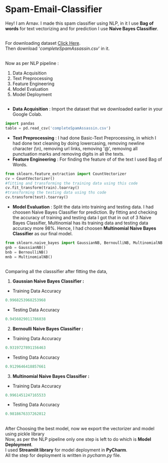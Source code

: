 # Spam-Email-Classifier
Hey! I am Arnav. I made this spam classifier using NLP, in it I use **Bag of words** for text vectorizing and for prediction I use **Naive Bayes Classifier**.  
##
For downloading dataset [Click Here](https://www.kaggle.com/datasets/nitishabharathi/email-spam-dataset?select=completeSpamAssassin.csv). \
Then download '*completeSpamAssassin.csv*' in it.
##
Now as per NLP pipeline :
1. Data Acquisition
2. Text Preprocessing
3. Feature Engineering
4. Model Evaluation
5. Model Deployment
##
* **Data Acquisition** : Import the dataset that we downloaded earlier in your Google Colab.
```python
import pandas
table = pd.read_csv('completeSpamAssassin.csv')
```
* **Text Preprocessing** : I had done Basic-Text Preprocessing, in which I had done text cleaning by doing lowercasing, removing newline character (\n), removing url links, removing '@', removing all punctuation marks and removing digits in all the texts.
* **Feature Engineering** : For finding the feature of of the text I used Bag of Words.
```python
from sklearn.feature_extraction import CountVectorizer
cv = CountVectorizer()
#fitting and transforming the training data using this code
cv.fit_transform(train).toarray()
#transforming the testing data using ths code
cv.transform(test).toarray()
```
* **Model Evaluation** :  Split the data into training and testing data. I had choosen Naive Bayes Classifier for prediction. By fitting and checking the accuracy of training and testing data I got that in out of 3 Naive Bayes Classifier, Multinomial has its training data and testing data accuracy more 98%. Hence, I had choosen **Multinomial Naive Bayes Classifier** as our final model.
```python
from sklearn.naive_bayes import GaussianNB, BernoulliNB, MultinomialNB
gnb = GaussianNB()
bnb = BernoulliNB()
mnb = MultinomialNB()
```
##
Comparing all the classsifier after fitting the data,
1. **Gaussian Naive Bayes Classifier :**
 * Training Data Accuracy
```python
0.9968253968253968
```
 * Testing Data Accuracy
```python
0.9456029011786038
```
2. **Bernoulli Naive Bayes Classifier :**
 * Training Data Accuracy
```python
0.9319727891156463
```
 * Testing Data Accuracy
```python
0.9129646418857661
```
3. **Multinomial Naive Bayes Classifier :**
 * Training Data Accuracy
```python
0.9961451247165533
```
 * Testing Data Accuracy
```python
0.9818676337262012
```
##
After Choosing the best model, now we export the vectorizer and model using pickle library \
Now, as per the NLP pipeline only one step is left to do which is **Model Deployment**. \
I used **Streamlit library** for model deployment in **PyCharm**. \
All the step for deployment is written in *pycharm.py* file.
